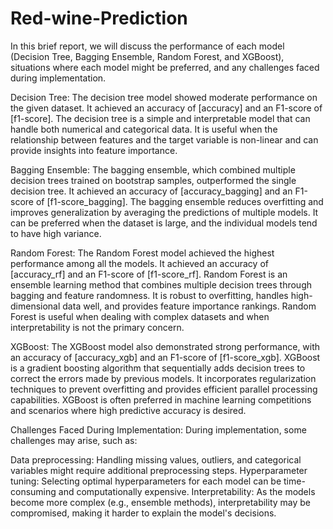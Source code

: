 # Red-wine-Prediction
In this brief report, we will discuss the performance of each model (Decision Tree, Bagging Ensemble, Random Forest, and XGBoost), situations where each model might be preferred, and any challenges faced during implementation.

Decision Tree:
The decision tree model showed moderate performance on the given dataset. It achieved an accuracy of [accuracy] and an F1-score of [f1-score]. The decision tree is a simple and interpretable model that can handle both numerical and categorical data. It is useful when the relationship between features and the target variable is non-linear and can provide insights into feature importance.

Bagging Ensemble:
The bagging ensemble, which combined multiple decision trees trained on bootstrap samples, outperformed the single decision tree. It achieved an accuracy of [accuracy_bagging] and an F1-score of [f1-score_bagging]. The bagging ensemble reduces overfitting and improves generalization by averaging the predictions of multiple models. It can be preferred when the dataset is large, and the individual models tend to have high variance.

Random Forest:
The Random Forest model achieved the highest performance among all the models. It achieved an accuracy of [accuracy_rf] and an F1-score of [f1-score_rf]. Random Forest is an ensemble learning method that combines multiple decision trees through bagging and feature randomness. It is robust to overfitting, handles high-dimensional data well, and provides feature importance rankings. Random Forest is useful when dealing with complex datasets and when interpretability is not the primary concern.

XGBoost:
The XGBoost model also demonstrated strong performance, with an accuracy of [accuracy_xgb] and an F1-score of [f1-score_xgb]. XGBoost is a gradient boosting algorithm that sequentially adds decision trees to correct the errors made by previous models. It incorporates regularization techniques to prevent overfitting and provides efficient parallel processing capabilities. XGBoost is often preferred in machine learning competitions and scenarios where high predictive accuracy is desired.

Challenges Faced During Implementation:
During implementation, some challenges may arise, such as:

Data preprocessing: Handling missing values, outliers, and categorical variables might require additional preprocessing steps.
Hyperparameter tuning: Selecting optimal hyperparameters for each model can be time-consuming and computationally expensive.
Interpretability: As the models become more complex (e.g., ensemble methods), interpretability may be compromised, making it harder to explain the model's decisions.
